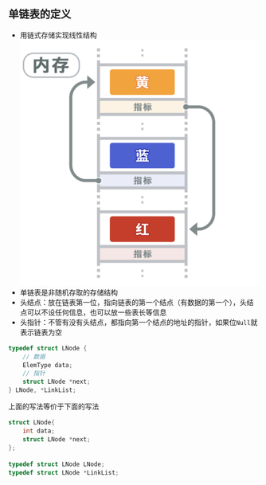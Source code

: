 ## 单链表的定义

- 用链式存储实现线性结构
  ![IMG_E3F3BCC89AE3-1](../images/IMG_E3F3BCC89AE3-1.jpeg)
- 单链表是非随机存取的存储结构
- 头结点：放在链表第一位，指向链表的第一个结点（有数据的第一个），头结点可以不设任何信息，也可以放一些表长等信息
- 头指针：不管有没有头结点，都指向第一个结点的地址的指针，如果位`Null`就表示链表为空

```c++
typedef struct LNode {
    // 数据
    ElemType data;
    // 指针
    struct LNode *next;
} LNode, *LinkList;
```
上面的写法等价于下面的写法
```c++
struct LNode{
    int data;
    struct LNode *next;
};

typedef struct LNode LNode;
typedef struct LNode *LinkList;
```